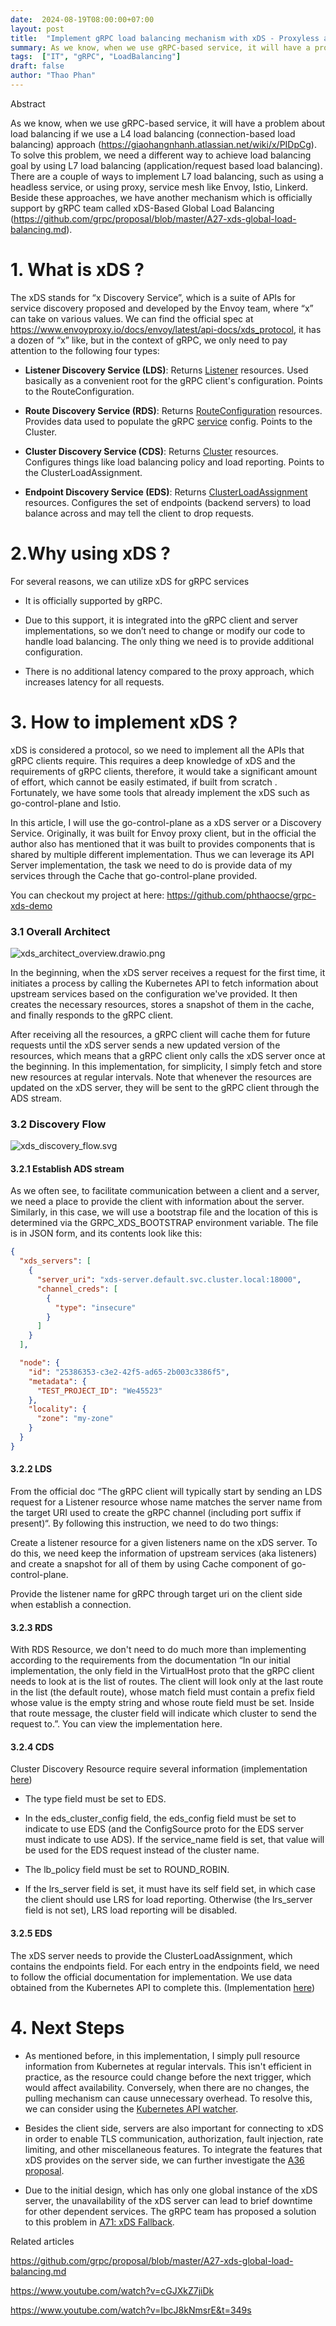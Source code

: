```yaml
---
date:  2024-08-19T08:00:00+07:00
layout: post
title:  "Implement gRPC load balancing mechanism with xDS - Proxyless approach"
summary: As we know, when we use gRPC-based service, it will have a problem about load balancing if we use a L4 load balancing (connection-based load balancing) approach (gRPC/HTTP2 Load Balancing Problem).  To solve this problem, we need a different way to achieve load balancing goal by using L7 load balancing (application/request based load balancing). There are a couple of ways to implement L7 load balancing, such as using a headless service, or using proxy, service mesh like Envoy, Istio, Linkerd. Beside these approaches, we have another mechanism which is officially support by gRPC team called xDS-Based Global Load Balancing (https://github.com/grpc/proposal/blob/master/A27-xds-global-load-balancing.md). .
tags:  ["IT", "gRPC", "LoadBalancing"]
draft: false
author: "Thao Phan"
---
```

Abstract

As we know, when we use gRPC-based service, it will have a problem about load balancing if we use a L4 load balancing (connection-based load balancing) approach (https://giaohangnhanh.atlassian.net/wiki/x/PIDpCg).  To solve this problem, we need a different way to achieve load balancing goal by using L7 load balancing (application/request based load balancing). There are a couple of ways to implement L7 load balancing, such as using a headless service, or using proxy, service mesh like Envoy, Istio, Linkerd. Beside these approaches, we have another mechanism which is officially support by gRPC team called xDS-Based Global Load Balancing (https://github.com/grpc/proposal/blob/master/A27-xds-global-load-balancing.md).

# 1. What is xDS ?

The xDS stands for “x Discovery Service”, which is a suite of APIs for service discovery proposed and developed by the Envoy team, where “x” can take on various values. We can find the official spec at https://www.envoyproxy.io/docs/envoy/latest/api-docs/xds_protocol, it has a dozen of “x” like, but in the context of gRPC, we only need to pay attention to the following four types:

- **Listener Discovery Service (LDS)**: Returns [Listener](https://github.com/envoyproxy/envoy/blob/main/api/envoy/api/v2/listener/listener_components.proto) resources. Used basically as a convenient root for the gRPC client's configuration. Points to the RouteConfiguration.

- **Route Discovery Service (RDS)**: Returns [RouteConfiguration](https://github.com/envoyproxy/envoy/blob/main/api/envoy/api/v2/route/route_components.proto) resources. Provides data used to populate the gRPC [service](https://github.com/grpc/grpc/blob/master/doc/service_config.md) config. Points to the Cluster.

- **Cluster Discovery Service (CDS)**: Returns [Cluster](https://github.com/envoyproxy/envoy/blob/main/api/envoy/api/v2/cluster.proto) resources. Configures things like load balancing policy and load reporting. Points to the ClusterLoadAssignment.

- **Endpoint Discovery Service (EDS)**: Returns [ClusterLoadAssignment](https://github.com/envoyproxy/envoy/blob/main/api/envoy/api/v2/endpoint.proto) resources. Configures the set of endpoints (backend servers) to load balance across and may tell the client to drop requests.

# 2.Why using xDS ?

For several reasons, we can utilize xDS for gRPC services

- It is officially supported by gRPC.

- Due to this support, it is integrated into the gRPC client and server implementations, so we don’t need to change or modify our code to handle load balancing. The only thing we need is to provide additional configuration.

- There is no additional latency compared to the proxy approach, which increases latency for all requests.

# 3. How to implement xDS ?

xDS is considered a protocol, so we need to implement all the APIs that gRPC clients require. This requires a deep knowledge of xDS and the requirements of gRPC clients, therefore, it would take a significant amount of effort, which cannot be easily estimated, if built from scratch . Fortunately, we have some tools that already implement the xDS such as go-control-plane and Istio.

In this article, I will use the go-control-plane as a xDS server or a Discovery Service. Originally, it was built for Envoy proxy client, but in the official the author also has mentioned that it was built to provides components that is shared by multiple different implementation. Thus we can leverage its API Server implementation, the task we need to do is provide data of my services through the Cache that go-control-plane provided.

You can checkout my project at here: https://github.com/phthaocse/grpc-xds-demo

### 3.1 Overall Architect

![xds_architect_overview.drawio.png](/image/2024-08-19-implement-grpc-load-balancing-mechanism-with-xds-proxyless-approach/xds_architect_overview.drawio.png)


In the beginning, when the xDS server receives a request for the first time, it initiates a process by calling the Kubernetes API to fetch information about upstream services based on the configuration we've provided. It then creates the necessary resources, stores a snapshot of them in the cache, and finally responds to the gRPC client.

After receiving all the resources, a gRPC client will cache them for future requests until the xDS server sends a new updated version of the resources, which means that a gRPC client only calls the xDS server once at the beginning. In this implementation, for simplicity, I simply fetch and store new resources at regular intervals. Note that whenever the resources are updated on the xDS server, they will be sent to the gRPC client through the ADS stream.

### 3.2 Discovery Flow

![xds_discovery_flow.svg](/image/2024-08-19-implement-grpc-load-balancing-mechanism-with-xds-proxyless-approach/xds_discovery_flow.svg)

#### 3.2.1  Establish ADS stream

As we often see, to facilitate communication between a client and a server, we need a place to provide the client with information about the server. Similarly, in this case, we will use a bootstrap file and the location of this is determined via the GRPC_XDS_BOOTSTRAP environment variable. The file is in JSON form, and its contents look like this:
```json
{
  "xds_servers": [
    {
      "server_uri": "xds-server.default.svc.cluster.local:18000",
      "channel_creds": [
        {
          "type": "insecure"
        }
      ]
    }
  ],

  "node": {
    "id": "25386353-c3e2-42f5-ad65-2b003c3386f5",
    "metadata": {
      "TEST_PROJECT_ID": "We45523"
    },
    "locality": {
      "zone": "my-zone"
    }
  }
}

```



#### 3.2.2 LDS

From the official doc “The gRPC client will typically start by sending an LDS request for a Listener resource whose name matches the server name from the target URI used to create the gRPC channel (including port suffix if present)“. By following this instruction, we need to do two things:

Create a listener resource for a given listeners name on the xDS server. To do this, we need keep the information of upstream services (aka listeners) and create a snapshot for all of them by using Cache component of go-control-plane.

Provide the listener name for gRPC through target uri  on the client side when establish a connection.

#### 3.2.3 RDS

With RDS Resource, we don't need to do much more than implementing according to the requirements from the documentation “In our initial implementation, the only field in the VirtualHost proto that the gRPC client needs to look at is the list of routes. The client will look only at the last route in the list (the default route), whose match field must contain a prefix field whose value is the empty string and whose route field must be set. Inside that route message, the cluster field will indicate which cluster to send the request to.”. You can view the implementation here.

#### 3.2.4 CDS

Cluster Discovery Resource require several information (implementation [here](https://github.com/phthaocse/grpc-xds-demo/blob/307cd44be0d275fb01fa1460c7908ab05411780d/xds-server/internal/app/resources.go#L122C1-L137C1))

- The type field must be set to EDS.

- In the eds_cluster_config field, the eds_config field must be set to indicate to use EDS (and the ConfigSource proto for the EDS server must indicate to use ADS). If the service_name field is set, that value will be used for the EDS request instead of the cluster name.

- The lb_policy field must be set to ROUND_ROBIN.

- If the lrs_server field is set, it must have its self field set, in which case the client should use LRS for load reporting. Otherwise (the lrs_server field is not set), LRS load reporting will be disabled.

#### 3.2.5 EDS

The xDS server needs to provide the ClusterLoadAssignment, which contains the endpoints field. For each entry in the endpoints field, we need to follow the official documentation for implementation. We use data obtained from the Kubernetes API to complete this. (Implementation [here](https://github.com/phthaocse/grpc-xds-demo/blob/307cd44be0d275fb01fa1460c7908ab05411780d/xds-server/internal/app/resources.go#L82)) 

# 4. Next Steps

- As mentioned before, in this implementation, I simply pull resource information from Kubernetes at regular intervals. This isn't efficient in practice, as the resource could change before the next trigger, which would affect availability. Conversely, when there are no changes, the pulling mechanism can cause unnecessary overhead. To resolve this, we can consider using the [Kubernetes API watcher](https://kubernetes.io/docs/reference/using-api/api-concepts/#efficient-detection-of-changes).

- Besides the client side, servers are also important for connecting to xDS in order to enable TLS communication, authorization, fault injection, rate limiting, and other miscellaneous features. To integrate the features that xDS provides on the server side, we can further investigate the [A36 proposal](https://github.com/grpc/proposal/blob/master/A36-xds-for-servers.md).

- Due to the initial design, which has only one global instance of the xDS server, the unavailability of the xDS server can lead to brief downtime for other dependent services. The gRPC team has proposed a solution to this problem in [A71: xDS Fallback](https://github.com/grpc/proposal/blob/master/A71-xds-fallback.md).

Related articles

https://github.com/grpc/proposal/blob/master/A27-xds-global-load-balancing.md

https://www.youtube.com/watch?v=cGJXkZ7jiDk

https://www.youtube.com/watch?v=IbcJ8kNmsrE&t=349s

 

